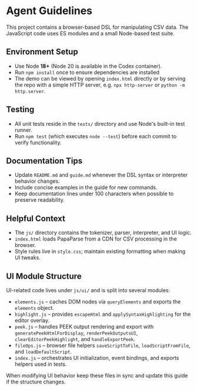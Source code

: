 # Agent Guidelines

This project contains a browser-based DSL for manipulating CSV data. The JavaScript code uses ES modules and a small Node-based test suite.

## Environment Setup
- Use Node **18+** (Node 20 is available in the Codex container).
- Run `npm install` once to ensure dependencies are installed
- The demo can be viewed by opening `index.html` directly or by serving the repo with a simple HTTP server, e.g. `npx http-server` or `python -m http.server`.

## Testing
- All unit tests reside in the `tests/` directory and use Node's built-in test runner.
- Run `npm test` (which executes `node --test`) before each commit to verify functionality.

## Documentation Tips
- Update `README.md` and `guide.md` whenever the DSL syntax or interpreter behavior changes.
- Include concise examples in the guide for new commands.
- Keep documentation lines under 100 characters when possible to preserve readability.

## Helpful Context
- The `js/` directory contains the tokenizer, parser, interpreter, and UI logic.
- `index.html` loads PapaParse from a CDN for CSV processing in the browser.
- Style rules live in `style.css`; maintain existing formatting when making UI tweaks.

## UI Module Structure
UI-related code lives under `js/ui/` and is split into several modules:

- `elements.js` – caches DOM nodes via `queryElements` and exports the `elements` object.
- `highlight.js` – provides `escapeHtml` and `applySyntaxHighlighting` for the editor overlay.
- `peek.js` – handles PEEK output rendering and export with `generatePeekHtmlForDisplay`, `renderPeekOutputsUI`, `clearEditorPeekHighlight`, and `handleExportPeek`.
- `fileOps.js` – browser file helpers `saveScriptToFile`, `loadScriptFromFile`, and `loadDefaultScript`.
- `index.js` – orchestrates UI initialization, event bindings, and exports helpers used in tests.

When modifying UI behavior keep these files in sync and update this guide if the structure changes.

